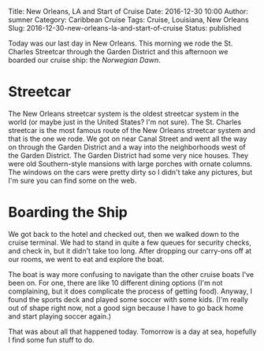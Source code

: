 Title: New Orleans, LA and Start of Cruise
Date: 2016-12-30 10:00
Author: sumner
Category: Caribbean Cruise
Tags: Cruise, Louisiana, New Orleans
Slug: 2016-12-30-new-orleans-la-and-start-of-cruise
Status: published

Today was our last day in New Orleans. This morning we rode the St.  Charles
Streetcar through the Garden District and this afternoon we boarded our cruise
ship: the *Norwegian Dawn*.

Streetcar
=========

The New Orleans streetcar system is the oldest streetcar system in the world (or
maybe just in the United States? I'm not sure). The St.  Charles streetcar is
the most famous route of the New Orleans streetcar system and that is the one we
rode. We got on near Canal Street and went all the way on through the Garden
District and a way into the neighborhoods west of the Garden District. The
Garden District had some very nice houses. They were old Southern-style mansions
with large porches with ornate columns. The windows on the cars were pretty
dirty so I didn't take any pictures, but I'm sure you can find some on the web.

Boarding the Ship
=================

We got back to the hotel and checked out, then we walked down to the cruise
terminal. We had to stand in quite a few queues for security checks, and check
in, but it didn't take too long. After dropping our carry-ons off at our rooms,
we went to eat and explore the boat.

The boat is way more confusing to navigate than the other cruise boats I've been
on. For one, there are like 10 different dining options (I'm not complaining,
but it does complicate the process of getting food).  Anyway, I found the sports
deck and played some soccer with some kids.  (I'm really out of shape right now,
not a good sign because I have to go back home and start playing soccer again.)

That was about all that happened today. Tomorrow is a day at sea, hopefully I
find some fun stuff to do.
